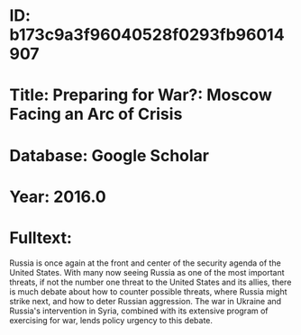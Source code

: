 # ID: b173c9a3f96040528f0293fb96014907
# Title: Preparing for War?: Moscow Facing an Arc of Crisis
# Database: Google Scholar
# Year: 2016.0
# Fulltext:
Russia is once again at the front and center of the security agenda of the United States.
With many now seeing Russia as one of the most important threats, if not the number one threat to the United States and its allies, there is much debate about how to counter possible threats, where Russia might strike next, and how to deter Russian aggression.
The war in Ukraine and Russia's intervention in Syria, combined with its extensive program of exercising for war, lends policy urgency to this debate.
